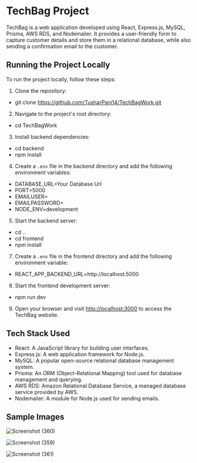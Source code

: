 # TechBag Project

TechBag is a web application developed using React, Express.js, MySQL, Prisma, AWS RDS, and Nodemailer. It provides a user-friendly form to capture customer details and store them in a relational database, while also sending a confirmation email to the customer.

## Running the Project Locally

To run the project locally, follow these steps:

1. Clone the repository:
- git clone https://github.com/TusharPani14/TechBagWork.git

2. Navigate to the project's root directory:
- cd TechBagWork

3. Install backend dependencies:
- cd backend
- npm install

4. Create a `.env` file in the backend directory and add the following environment variables:
- DATABASE_URL=Your Database Url
- PORT=5000
- EMAILUSER=
- EMAILPASSWORD=
- NODE_ENV=development

5. Start the backend server:
- cd ..
- cd frontend
- npm install

7. Create a `.env` file in the frontend directory and add the following environment variable:
- REACT_APP_BACKEND_URL=http://localhost:5000

8. Start the frontend development server:
- npm run dev

9. Open your browser and visit [http://localhost:3000](http://localhost:3000) to access the TechBag website.

## Tech Stack Used

- React: A JavaScript library for building user interfaces.
- Express.js: A web application framework for Node.js.
- MySQL: A popular open-source relational database management system.
- Prisma: An ORM (Object-Relational Mapping) tool used for database management and querying.
- AWS RDS: Amazon Relational Database Service, a managed database service provided by AWS.
- Nodemailer: A module for Node.js used for sending emails.

## Sample Images
![Screenshot (360)](https://github.com/TusharPani14/TechBagWork/assets/97904669/8d506cf9-4d0a-483b-93b2-c44d8738ae03)

![Screenshot (359)](https://github.com/TusharPani14/TechBagWork/assets/97904669/0e777826-4c5c-4962-88a1-a48fabc0b92c)

![Screenshot (361)](https://github.com/TusharPani14/TechBagWork/assets/97904669/2ec61c0e-5c17-429d-aa91-0769832d31eb)

